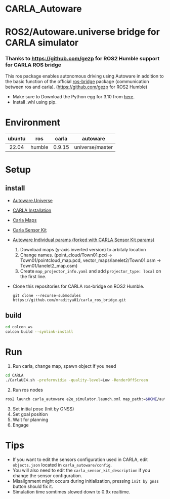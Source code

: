 # CARLA_Autoware

# ROS2/Autoware.universe bridge for CARLA simulator

### Thanks to <https://github.com/gezp> for ROS2 Humble support for CARLA ROS bridge

This ros package enables autonomous driving using Autoware in addition to the basic function of the official [ros-bridge](https://github.com/carla-simulator/ros-bridge) package (communication between ros and carla). (<https://github.com/gezp> for ROS2 Humble)

- Make sure to Download the Python egg for 3.10 from [here](https://github.com/gezp/carla_ros/releases/tag/carla-0.9.15-ubuntu-22.04).
- Install .whl using pip.

# Environment

| ubuntu |  ros   | carla  |    autoware     |
| :----: | :----: | :----: | :-------------: |
| 22.04  | humble | 0.9.15 | universe/master |

# Setup

## install

- [Autoware.Universe](https://autowarefoundation.github.io/autoware-documentation/galactic/installation/autoware/source-installation/)
- [CARLA Installation](https://carla.readthedocs.io/en/latest/start_quickstart/)
- [Carla Maps](https://bitbucket.org/carla-simulator/autoware-contents/src/master/maps/)
- [Carla Sensor Kit](https://github.com/mraditya01/carla_sensor_kit_launch)
- [Autoware Individual params (forked with CARLA Sensor Kit params)](https://github.com/mraditya01/autoware_individual_params)
  1. Download maps (y-axis inverted version) to arbitaly location
  2. Change names. (point_cloud/Town01.pcd -> Town01/pointcloud_map.pcd, vector_maps/lanelet2/Town01.osm -> Town01/lanelet2_map.osm)
  3. Create `map_projector_info.yaml` and add `projector_type: local` on the first line.
- Clone this repositories for CARLA ros-bridge on ROS2 Humble.

  ```
  git clone --recurse-submodules https://github.com/mraditya01/carla_ros_bridge.git
  ```

## build

```bash
cd colcon_ws
colcon build --symlink-install
```

# Run

1. Run carla, change map, spawn object if you need

```bash
cd CARLA
./CarlaUE4.sh -prefernvidia -quality-level=Low -RenderOffScreen
```

2. Run ros nodes

```bash
ros2 launch carla_autoware e2e_simulator.launch.xml map_path:=$HOME/autoware_map/carla_town_01 vehicle_model:=sample_vehicle sensor_model:=carla_sensor_kit simulator_type:=carla
```

3. Set initial pose (Init by GNSS)
4. Set goal position
5. Wait for planning
6. Engage

# Tips

- If you want to edit the sensors configuration used in CARLA, edit `objects.json` located in `carla_autoware/config`.
- You will also need to edit the `carla_sensor_kit_description` if you change the sensor configuration.
- Misalignment might occurs during initialization, pressing `init by gnss` button should fix it.
- Simulation time somtimes slowed down to 0.9x realtime.
